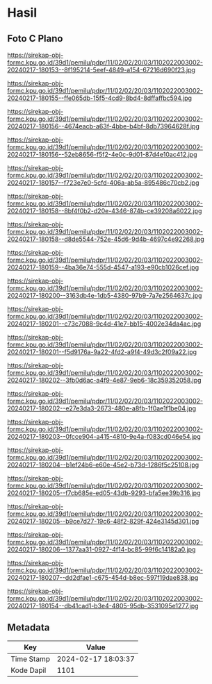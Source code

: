 # Hasil

## Foto C Plano

https://sirekap-obj-formc.kpu.go.id/39d1/pemilu/pdpr/11/02/02/20/03/1102022003002-20240217-180153--8f195214-5eef-4849-a154-67216d690f23.jpg

https://sirekap-obj-formc.kpu.go.id/39d1/pemilu/pdpr/11/02/02/20/03/1102022003002-20240217-180155--ffe065db-15f5-4cd9-8bd4-8dffaffbc594.jpg

https://sirekap-obj-formc.kpu.go.id/39d1/pemilu/pdpr/11/02/02/20/03/1102022003002-20240217-180156--4674eacb-a63f-4bbe-b4bf-8db73964628f.jpg

https://sirekap-obj-formc.kpu.go.id/39d1/pemilu/pdpr/11/02/02/20/03/1102022003002-20240217-180156--52eb8656-f5f2-4e0c-9d01-87d4e10ac412.jpg

https://sirekap-obj-formc.kpu.go.id/39d1/pemilu/pdpr/11/02/02/20/03/1102022003002-20240217-180157--f723e7e0-5cfd-406a-ab5a-895486c70cb2.jpg

https://sirekap-obj-formc.kpu.go.id/39d1/pemilu/pdpr/11/02/02/20/03/1102022003002-20240217-180158--8bf4f0b2-d20e-4346-874b-ce39208a6022.jpg

https://sirekap-obj-formc.kpu.go.id/39d1/pemilu/pdpr/11/02/02/20/03/1102022003002-20240217-180158--d8de5544-752e-45d6-9d4b-4697c4e92268.jpg

https://sirekap-obj-formc.kpu.go.id/39d1/pemilu/pdpr/11/02/02/20/03/1102022003002-20240217-180159--4ba36e74-555d-4547-a193-e90cb1026cef.jpg

https://sirekap-obj-formc.kpu.go.id/39d1/pemilu/pdpr/11/02/02/20/03/1102022003002-20240217-180200--3163db4e-1db5-4380-97b9-7a7e2564637c.jpg

https://sirekap-obj-formc.kpu.go.id/39d1/pemilu/pdpr/11/02/02/20/03/1102022003002-20240217-180201--c73c7088-9c4d-41e7-bb15-4002e34da4ac.jpg

https://sirekap-obj-formc.kpu.go.id/39d1/pemilu/pdpr/11/02/02/20/03/1102022003002-20240217-180201--f5d9176a-9a22-4fd2-a9f4-49d3c2f09a22.jpg

https://sirekap-obj-formc.kpu.go.id/39d1/pemilu/pdpr/11/02/02/20/03/1102022003002-20240217-180202--3fb0d6ac-a4f9-4e87-9eb6-18c359352058.jpg

https://sirekap-obj-formc.kpu.go.id/39d1/pemilu/pdpr/11/02/02/20/03/1102022003002-20240217-180202--e27e3da3-2673-480e-a8fb-1f0ae1f1be04.jpg

https://sirekap-obj-formc.kpu.go.id/39d1/pemilu/pdpr/11/02/02/20/03/1102022003002-20240217-180203--0fcce904-a415-4810-9e4a-f083cd046e54.jpg

https://sirekap-obj-formc.kpu.go.id/39d1/pemilu/pdpr/11/02/02/20/03/1102022003002-20240217-180204--b1ef24b6-e60e-45e2-b73d-1286f5c25108.jpg

https://sirekap-obj-formc.kpu.go.id/39d1/pemilu/pdpr/11/02/02/20/03/1102022003002-20240217-180205--f7cb685e-ed05-43db-9293-bfa5ee39b316.jpg

https://sirekap-obj-formc.kpu.go.id/39d1/pemilu/pdpr/11/02/02/20/03/1102022003002-20240217-180205--b9ce7d27-19c6-48f2-829f-424e3145d301.jpg

https://sirekap-obj-formc.kpu.go.id/39d1/pemilu/pdpr/11/02/02/20/03/1102022003002-20240217-180206--1377aa31-0927-4f14-bc85-99f6c14182a0.jpg

https://sirekap-obj-formc.kpu.go.id/39d1/pemilu/pdpr/11/02/02/20/03/1102022003002-20240217-180207--dd2dfae1-c675-454d-b8ec-597f19dae838.jpg

https://sirekap-obj-formc.kpu.go.id/39d1/pemilu/pdpr/11/02/02/20/03/1102022003002-20240217-180154--db41cad1-b3e4-4805-95db-3531095e1277.jpg


## Metadata

| Key        | Value               |
| ---------- | ------------------- |
| Time Stamp | 2024-02-17 18:03:37 |
| Kode Dapil | 1101                |




